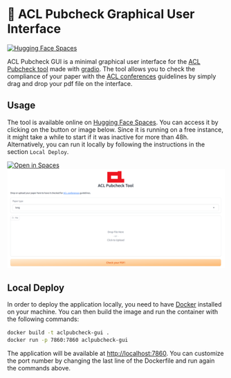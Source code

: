 # 📝 ACL Pubcheck Graphical User Interface
[![Hugging Face Spaces](https://img.shields.io/badge/%F0%9F%A4%97%20Hugging%20Face-Spaces-blue)](https://huggingface.co/spaces/teelinsan/aclpubcheck)

ACL Pubcheck GUI is a minimal graphical user interface for the [ACL Pubcheck tool](https://github.com/acl-org/aclpubcheck) made with [gradio](https://github.com/gradio-app/gradio).
The tool allows you to check the compliance of your paper with the [ACL conferences](https://www.aclweb.org/) guidelines by simply drag and drop your pdf file on the interface.

## Usage
The tool is available online on [Hugging Face Spaces](https://aclpubcheck.herokuapp.com/). You can access it by clicking on the button or image below.
Since it is running on a free instance, it might take a while to start if it was inactive for more than 48h.
Alternatively, you can run it locally by following the instructions in the section `Local Deploy`.

[![Open in Spaces](https://huggingface.co/datasets/huggingface/badges/raw/main/open-in-hf-spaces-md.svg)](https://huggingface.co/spaces/teelinsan/aclpubcheck)
[![gradio.png](assets%2Fscreen.png)](https://huggingface.co/spaces/teelinsan/aclpubcheck)

## Local Deploy
In order to deploy the application locally, you need to have [Docker](https://www.docker.com/) installed on your machine.
You can then build the image and run the container with the following commands:

```bash
docker build -t aclpubcheck-gui .
docker run -p 7860:7860 aclpubcheck-gui
```
The application will be available at [http://localhost:7860](http://localhost:7860). You can customize the port number by changing the last line of the Dockerfile and run again the commands above.